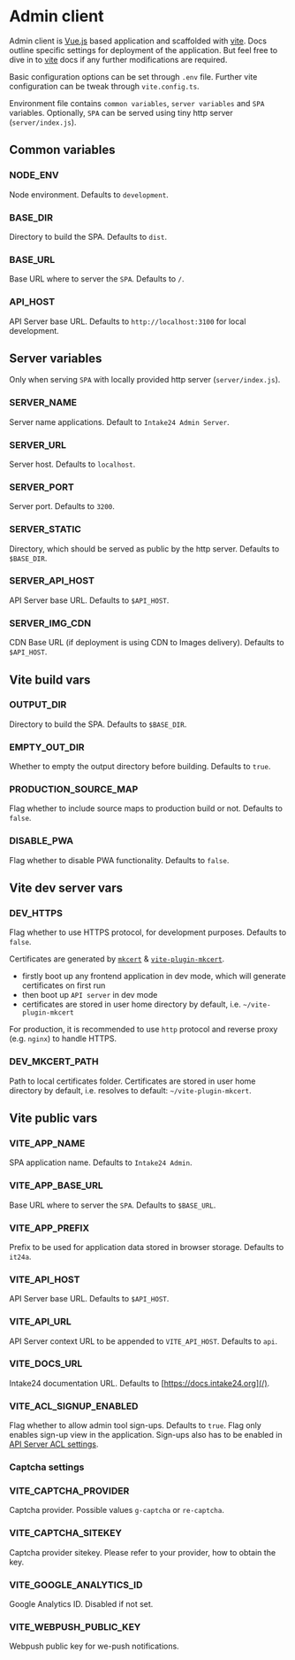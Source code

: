 # Admin client

Admin client is [Vue.js](https://vuejs.org) based application and scaffolded with [vite](https://vitejs.dev). Docs outline specific settings for deployment of the application. But feel free to dive in to [vite](https://vitejs.dev) docs if any further modifications are required.

Basic configuration options can be set through `.env` file. Further vite configuration can be tweak through `vite.config.ts`.

Environment file contains `common variables`, `server variables` and `SPA` variables. Optionally, `SPA` can be served using tiny http server (`server/index.js`).

## Common variables

### NODE_ENV

Node environment. Defaults to `development`.

### BASE_DIR

Directory to build the SPA. Defaults to `dist`.

### BASE_URL

Base URL where to server the `SPA`. Defaults to `/`.

### API_HOST

API Server base URL. Defaults to `http://localhost:3100` for local development.

## Server variables

Only when serving `SPA` with locally provided http server (`server/index.js`).

### SERVER_NAME

Server name applications. Default to `Intake24 Admin Server`.

### SERVER_URL

Server host. Defaults to `localhost`.

### SERVER_PORT

Server port. Defaults to `3200`.

### SERVER_STATIC

Directory, which should be served as public by the http server. Defaults to `$BASE_DIR`.

### SERVER_API_HOST

API Server base URL. Defaults to `$API_HOST`.

### SERVER_IMG_CDN

CDN Base URL (if deployment is using CDN to Images delivery). Defaults to `$API_HOST`.

## Vite build vars

### OUTPUT_DIR

Directory to build the SPA. Defaults to `$BASE_DIR`.

### EMPTY_OUT_DIR

Whether to empty the output directory before building. Defaults to `true`.

### PRODUCTION_SOURCE_MAP

Flag whether to include source maps to production build or not. Defaults to `false`.

### DISABLE_PWA

Flag whether to disable PWA functionality. Defaults to `false`.

## Vite dev server vars

### DEV_HTTPS

Flag whether to use HTTPS protocol, for development purposes. Defaults to `false`.

Certificates are generated by [`mkcert`](https://github.com/FiloSottile/mkcert) & [`vite-plugin-mkcert`](https://github.com/liuweiGL/vite-plugin-mkcert).

- firstly boot up any frontend application in dev mode, which will generate certificates on first run
- then boot up `API server` in dev mode
- certificates are stored in user home directory by default, i.e. `~/vite-plugin-mkcert`

For production, it is recommended to use `http` protocol and reverse proxy (e.g. `nginx`) to handle HTTPS.

### DEV_MKCERT_PATH

Path to local certificates folder. Certificates are stored in user home directory by default, i.e. resolves to default: `~/vite-plugin-mkcert`.

## Vite public vars

### VITE_APP_NAME

SPA application name. Defaults to `Intake24 Admin`.

### VITE_APP_BASE_URL

Base URL where to server the `SPA`. Defaults to `$BASE_URL`.

### VITE_APP_PREFIX

Prefix to be used for application data stored in browser storage. Defaults to `it24a`.

### VITE_API_HOST

API Server base URL. Defaults to `$API_HOST`.

### VITE_API_URL

API Server context URL to be appended to `VITE_API_HOST`. Defaults to `api`.

### VITE_DOCS_URL

Intake24 documentation URL. Defaults to [https://docs.intake24.org](/).

### VITE_ACL_SIGNUP_ENABLED

Flag whether to allow admin tool sign-ups. Defaults to `true`. Flag only enables sign-up view in the application. Sign-ups also has to be enabled in [API Server ACL settings](/config/api/acl#sign-up).

### Captcha settings

### VITE_CAPTCHA_PROVIDER

Captcha provider. Possible values `g-captcha` or `re-captcha`.

### VITE_CAPTCHA_SITEKEY

Captcha provider sitekey. Please refer to your provider, how to obtain the key.

### VITE_GOOGLE_ANALYTICS_ID

Google Analytics ID. Disabled if not set.

### VITE_WEBPUSH_PUBLIC_KEY

Webpush public key for we-push notifications.
